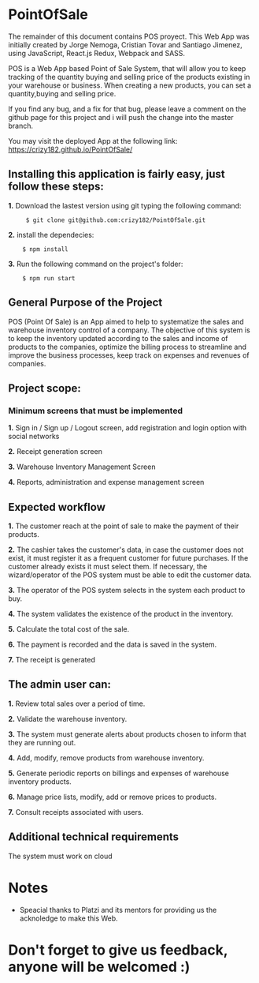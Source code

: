 # PointOfSale
The remainder of this document contains POS proyect. This Web App was initially created by Jorge Nemoga, Cristian Tovar and Santiago Jimenez, using JavaScript, React.js Redux, Webpack and SASS.

POS is a Web App based Point of Sale System, that will allow you to keep tracking of the quantity buying and selling price of the products existing in your warehouse or business. When creating a new products, you can set a quantity,buying and selling price.

If you find any bug, and a fix for that bug, please leave a comment on the github page for this project and i will push the change into the master branch.

You may visit the deployed App at the following link: https://crizy182.github.io/PointOfSale/ 

## Installing this application is fairly easy, just follow these steps:
  **1.** Download the lastest version using git typing the following command:

         $ git clone git@github.com:crizy182/PointOfSale.git

  **2.** install the dependecies:

        $ npm install
        
  **3.** Run the following command on the project's folder:
  
        $ npm run start


## General Purpose of the Project
POS (Point Of Sale) is an App aimed to help to systematize the sales and warehouse inventory control of a company.
The objective of this system is to keep the inventory updated according to the sales and income of products to the companies, optimize the billing process to streamline and improve the business processes, keep track on expenses and revenues of companies.

## Project scope:
### Minimum screens that must be implemented
  **1.** Sign in / Sign up / Logout screen, add registration and login option with social networks

  **2.** Receipt generation screen

  **3.** Warehouse Inventory Management Screen

  **4.** Reports, administration and expense management screen

## Expected workflow
  **1.** The customer reach at the point of sale to make the payment of their products.

  **2.** The cashier takes the customer's data, in case the customer does not exist, it must register it as a frequent                customer for future purchases.
         If the customer already exists it must select them.
         If necessary, the  wizard/operator of the POS system must be able to edit the customer data.

  **3.** The operator of the POS system selects in the system each product to buy.

  **4.** The system validates the existence of the product in the inventory.

  **5.** Calculate the total cost of the sale.

  **6.** The payment is recorded and the data is saved in the system.

  **7.** The receipt is generated

## The admin user can:

  **1.** Review total sales over a period of time.

  **2.** Validate the warehouse inventory.

  **3.** The system must generate alerts about products chosen to inform that they are running out.

  **4.** Add, modify, remove products from warehouse inventory.

  **5.** Generate periodic reports on billings and expenses of warehouse inventory products.

  **6.** Manage price lists, modify, add or remove prices to products.

  **7.** Consult receipts associated with users.

## Additional technical requirements
The system must work on cloud

# Notes
  * Speacial thanks to Platzi and its mentors for providing us the acknoledge to make this Web.

# Don't forget to give us feedback, anyone will be welcomed :)
